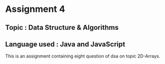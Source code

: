 <h1>Assignment 4</h1>
<h2>Topic : Data Structure & Algorithms</h2>
<h2>Language used : Java and JavaScript</h2>

<p>This is an assignment containing eight question of dsa on topic 2D-Arrays.</p>
